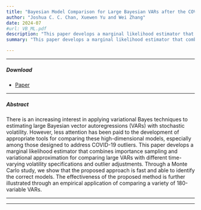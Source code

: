 ```yaml
---
title: "Bayesian Model Comparison for Large Bayesian VARs after the COVID-19 Pandemic"
author: "Joshua C. C. Chan, Xuewen Yu and Wei Zhang"
date: 2024-07
#url: VB_ML.pdf
description: "This paper develops a marginal likelihood estimator that combines importance sampling and variational approximation for comparing large VARs with different time-varying volatility specifications and outlier adjustments."
summary: "This paper develops a marginal likelihood estimator that combines importance sampling and variational approximation for comparing large VARs with different time-varying volatility specifications and outlier adjustments."

---
```


---

[//]: # ()

##### Download

[//]: # ()

+ [Paper](/VB-ML.pdf)

[//]: # (+ [Online appendix]&#40;appendix2.pdf&#41;)


---

##### Abstract

There is an increasing interest in applying variational Bayes techniques to estimating large Bayesian vector autoregressions (VARs) with stochastic volatility. However, less attention has been paid to the development of appropriate tools for comparing these high-dimensional models, especially among those designed to address COVID-19 outliers. This paper develops a marginal likelihood estimator that combines importance sampling and variational approximation for comparing large VARs with different time-varying volatility specifications and outlier adjustments. Through a Monte Carlo study, we show that the proposed approach is fast and able to identify the correct models. The effectiveness of the proposed method is further illustrated through an empirical application of comparing a variety of 180-variable VARs.

---


---
